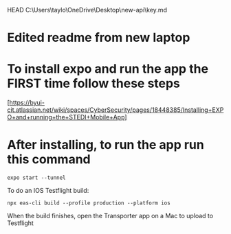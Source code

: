 HEAD
C:\Users\taylo\OneDrive\Desktop\new-api\key.md




Edited readme from new laptop
=======
# To install expo and run the app the FIRST time follow these steps
[https://byui-cit.atlassian.net/wiki/spaces/CyberSecurity/pages/18448385/Installing+EXPO+and+running+the+STEDI+Mobile+App]

# After installing, to run the app run this command
`expo start --tunnel`

To do an IOS Testflight build:

`npx eas-cli build --profile production --platform ios`

When the build finishes, open the Transporter app on a Mac to upload to Testflight

